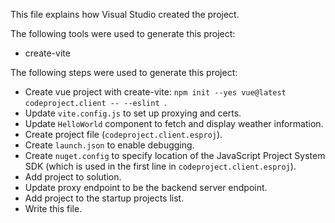 This file explains how Visual Studio created the project.

The following tools were used to generate this project:
- create-vite

The following steps were used to generate this project:
- Create vue project with create-vite: `npm init --yes vue@latest codeproject.client -- --eslint `.
- Update `vite.config.js` to set up proxying and certs.
- Update `HelloWorld` component to fetch and display weather information.
- Create project file (`codeproject.client.esproj`).
- Create `launch.json` to enable debugging.
- Create `nuget.config` to specify location of the JavaScript Project System SDK (which is used in the first line in `codeproject.client.esproj`).
- Add project to solution.
- Update proxy endpoint to be the backend server endpoint.
- Add project to the startup projects list.
- Write this file.
